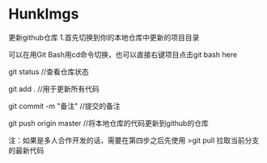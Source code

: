# HunkImgs
更新github仓库
1.首先切换到你的本地仓库中更新的项目目录

可以在用Git Bash用cd命令切换，也可以直接右键项目点击git bash here

git status //查看仓库状态

git add . //用于更新所有代码

git commit -m "备注" //提交的备注

git push origin master //将本地仓库的代码更新到github的仓库

注：如果是多人合作开发的话，需要在第四步之后先使用 >git pull 拉取当前分支的最新代码
